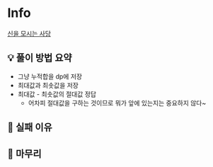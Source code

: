 # Info
[신을 모시는 사당](https://www.acmicpc.net/problem/27210)

## 💡 풀이 방법 요약
- 그냥 누적합을 dp에 저장
- 최대값과 최솟값을 저장
- 최대값 - 최솟값의 절대값 정답
    - 어차피 절대값을 구하는 것이므로 뭐가 앞에 있는지는 중요하지 않다~

## 👀 실패 이유

## 🙂 마무리


